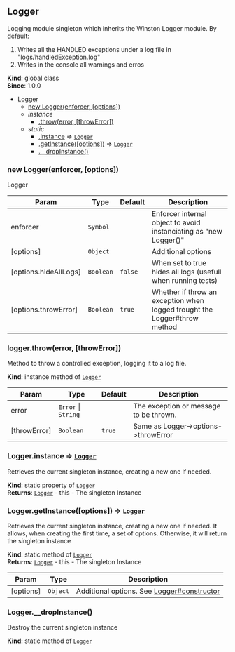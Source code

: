 <a name="Logger"></a>

## Logger
Logging module singleton which inherits the Winston Logger module.
         By default: 
             <ol>
                 <li>Writes all the HANDLED exceptions under a log file in "logs/handledException.log"</li>
                 <li>Writes in the console all warnings and erros</li>
             </ol>

**Kind**: global class  
**Since**: 1.0.0  

* [Logger](#Logger)
    * [new Logger(enforcer, [options])](#new_Logger_new)
    * _instance_
        * [.throw(error, [throwError])](#Logger+throw)
    * _static_
        * [.instance](#Logger.instance) ⇒ <code>[Logger](#Logger)</code>
        * [.getInstance([options])](#Logger.getInstance) ⇒ <code>[Logger](#Logger)</code>
        * [.__dropInstance()](#Logger.__dropInstance)

<a name="new_Logger_new"></a>

### new Logger(enforcer, [options])
Logger


| Param | Type | Default | Description |
| --- | --- | --- | --- |
| enforcer | <code>Symbol</code> |  | Enforcer internal object to avoid instanciating as "new Logger()" |
| [options] | <code>Object</code> |  | Additional options |
| [options.hideAllLogs] | <code>Boolean</code> | <code>false</code> | When set to true hides all logs (usefull when running tests) |
| [options.throwError] | <code>Boolean</code> | <code>true</code> | Whether if throw an exception when logged trought the Logger#throw method |

<a name="Logger+throw"></a>

### logger.throw(error, [throwError])
Method to throw a controlled exception, logging it to a log file.

**Kind**: instance method of <code>[Logger](#Logger)</code>  

| Param | Type | Default | Description |
| --- | --- | --- | --- |
| error | <code>Error</code> &#124; <code>String</code> |  | The exception or message to be thrown. |
| [throwError] | <code>Boolean</code> | <code>true</code> | Same as Logger->options->throwError |

<a name="Logger.instance"></a>

### Logger.instance ⇒ <code>[Logger](#Logger)</code>
Retrieves the current singleton instance, creating a new one if needed.

**Kind**: static property of <code>[Logger](#Logger)</code>  
**Returns**: <code>[Logger](#Logger)</code> - this - The singleton Instance  
<a name="Logger.getInstance"></a>

### Logger.getInstance([options]) ⇒ <code>[Logger](#Logger)</code>
Retrieves the current singleton instance, creating a new one if needed. 
It allows, when creating the first time, a set of options. Otherwise, it will return the singleton instance

**Kind**: static method of <code>[Logger](#Logger)</code>  
**Returns**: <code>[Logger](#Logger)</code> - this - The singleton Instance  

| Param | Type | Description |
| --- | --- | --- |
| [options] | <code>Object</code> | Additional options. See [Logger#constructor](Logger#constructor) |

<a name="Logger.__dropInstance"></a>

### Logger.__dropInstance()
Destroy the current singleton instance

**Kind**: static method of <code>[Logger](#Logger)</code>  
